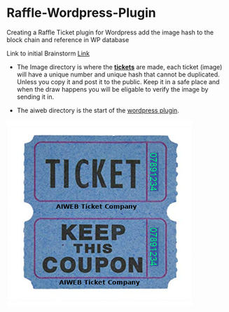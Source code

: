 # Raffle-Wordpress-Plugin
Creating a Raffle Ticket plugin for Wordpress 
add the image hash to the block chain and reference in WP database


Link to initial Brainstorm 
[Link](https://aiweb.bit.ai/pwl/TX532k8FHle59oNj)



- The Image directory is where the [**tickets**](https://github.com/jkwebco/Raffle-Wordpress-Plugin/tree/master/image) are made, each ticket (image) will have a unique number and unique hash that cannot be duplicated. Unless you copy it and post it to the public. Keep it in a safe place and when the draw happens you will be eligable to verify the image by sending it in.

- The aiweb directory is the start of the [wordpress plugin](https://github.com/jkwebco/Raffle-Wordpress-Plugin/tree/master/aiweb).


![alt text](https://github.com/jkwebco/Raffle-Wordpress-Plugin/blob/master/image/sample-out07891234.png)

